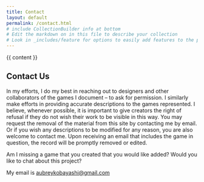 ```yaml
---
title: Contact
layout: default
permalink: /contact.html
# include CollectionBuilder info at bottom
# Edit the markdown on in this file to describe your collection
# Look in _includes/feature for options to easily add features to the page
---
```

<div class="container my-4 about-contents">
{{ content }}
</div>

## Contact Us

In my efforts, I do my best in reaching out to designers and other collaborators of the games I document – to ask for permission. I similarly make efforts in providing accurate descriptions to the games represented. I believe, whenever possible, it is important to give creators the right of refusal if they do not wish their work to be visible in this way. You may request the removal of the material from this site by contacting me by email. Or if you wish any descriptions to be modified for any reason, you are also welcome to contact me. Upon receiving an email that includes the game in question, the record will be promptly removed or edited.

Am I missing a game that you created that you would like added? Would you like to chat about this project? 

My email is aubreykobayashi@gmail.com 


